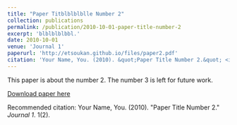 ```yaml
---
title: "Paper Titblblblblle Number 2"
collection: publications
permalink: /publication/2010-10-01-paper-title-number-2
excerpt: 'blblblblbbl.'
date: 2010-10-01
venue: 'Journal 1'
paperurl: 'http://etsoukan.github.io/files/paper2.pdf'
citation: 'Your Name, You. (2010). &quot;Paper Title Number 2.&quot; <i>Journal 1</i>. 1(2).'
---
```

This paper is about the number 2. The number 3 is left for future work.

[Download paper here](http://etsoukan.github.io/files/paper2.pdf)

Recommended citation: Your Name, You. (2010). "Paper Title Number 2." <i>Journal 1</i>. 1(2).